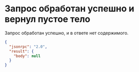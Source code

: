 # Запрос обработан успешно и вернул пустое тело

Запрос обработан успешно, и в ответе нет содержимого.

```json
{
  "jsonrpc": "2.0",
  "result": {
    "body": null
  }
}
```
